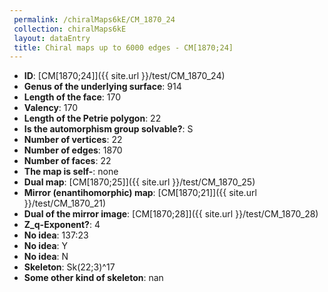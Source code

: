 ```yaml
--- 
 permalink: /chiralMaps6kE/CM_1870_24 
 collection: chiralMaps6kE
 layout: dataEntry
 title: Chiral maps up to 6000 edges - CM[1870;24]
---
```


- **ID**: [CM[1870;24]]({{ site.url }}/test/CM_1870_24)
- **Genus of the underlying surface**: 914
- **Length of the face**: 170
- **Valency**: 170
- **Length of the Petrie polygon**: 22
- **Is the automorphism group solvable?**: S
- **Number of vertices**: 22
- **Number of edges**: 1870
- **Number of faces**: 22
- **The map is self-**: none
- **Dual map**: [CM[1870;25]]({{ site.url }}/test/CM_1870_25)
- **Mirror (enantihomorphic) map**: [CM[1870;21]]({{ site.url }}/test/CM_1870_21)
- **Dual of the mirror image**: [CM[1870;28]]({{ site.url }}/test/CM_1870_28)
- **Z_q-Exponent?**: 4
- **No idea**:  137:23
- **No idea**: Y
- **No idea**: N
- **Skeleton**: Sk(22;3)^17
- **Some other kind of skeleton**: nan
